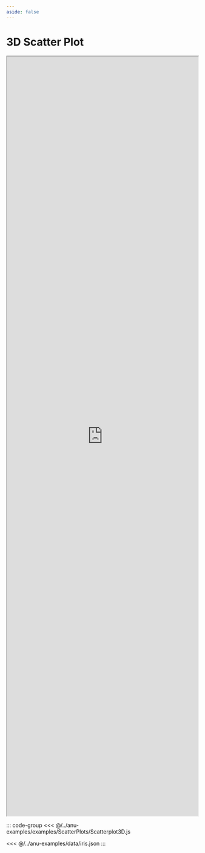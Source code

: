 ```yaml
---
aside: false
---
```



# 3D Scatter Plot 


<div style="width: 100%;">
    <iframe id="inlineFrameExample"
     allow="xr-spatial-tracking; camera"
        allowfullscreen=""
        title="Inline Frame Example"
        src="https://jpmorganchase.github.io/anu/examples.html?example=scatterplot3D">
    </iframe>
</div>


<style>
    iframe {
        width: 100%;
        height: 50vh;
        display: block;
        margin-left: auto;
        margin-right: auto;
    }
</style>

::: code-group
<<< @/../anu-examples/examples/ScatterPlots/Scatterplot3D.js 

<<< @/../anu-examples/data/iris.json
:::